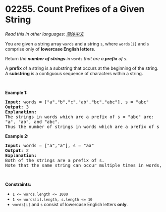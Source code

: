 # 02255. Count Prefixes of a Given String

  _Read this in other languages:_
    [_简体中文_](README.zh-CN.md)

<p>You are given a string array <code>words</code> and a string <code>s</code>, where <code>words[i]</code> and <code>s</code> comprise only of <strong>lowercase English letters</strong>.</p>

<p>Return <em>the <strong>number of strings</strong> in</em> <code>words</code> <em>that are a <strong>prefix</strong> of</em> <code>s</code>.</p>

<p>A <strong>prefix</strong> of a string is a substring that occurs at the beginning of the string. A <b>substring</b> is a contiguous sequence of characters within a string.</p>

<p>&nbsp;</p>
<p><strong>Example 1:</strong></p>

<pre>
<strong>Input:</strong> words = [&quot;a&quot;,&quot;b&quot;,&quot;c&quot;,&quot;ab&quot;,&quot;bc&quot;,&quot;abc&quot;], s = &quot;abc&quot;
<strong>Output:</strong> 3
<strong>Explanation:</strong>
The strings in words which are a prefix of s = &quot;abc&quot; are:
&quot;a&quot;, &quot;ab&quot;, and &quot;abc&quot;.
Thus the number of strings in words which are a prefix of s is 3.</pre>

<p><strong>Example 2:</strong></p>

<pre>
<strong>Input:</strong> words = [&quot;a&quot;,&quot;a&quot;], s = &quot;aa&quot;
<strong>Output:</strong> 2
<strong>Explanation:
</strong>Both of the strings are a prefix of s. 
Note that the same string can occur multiple times in words, and it should be counted each time.</pre>

<p>&nbsp;</p>
<p><strong>Constraints:</strong></p>

<ul>
	<li><code>1 &lt;= words.length &lt;= 1000</code></li>
	<li><code>1 &lt;= words[i].length, s.length &lt;= 10</code></li>
	<li><code>words[i]</code> and <code>s</code> consist of lowercase English letters <strong>only</strong>.</li>
</ul>
